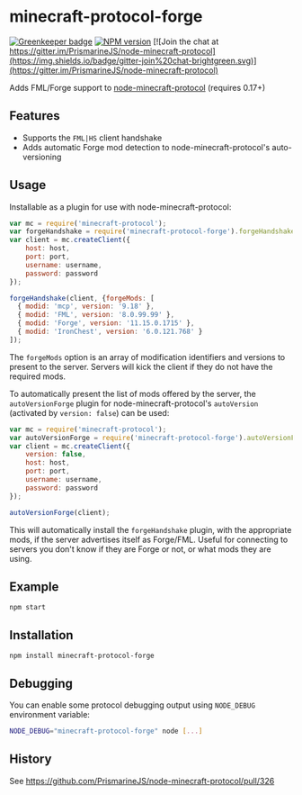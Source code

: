 # minecraft-protocol-forge

[![Greenkeeper badge](https://badges.greenkeeper.io/PrismarineJS/node-minecraft-protocol-forge.svg)](https://greenkeeper.io/)
[![NPM version](https://img.shields.io/npm/v/minecraft-protocol-forge.svg)](http://npmjs.com/package/minecraft-protocol-forge)
[![Join the chat at https://gitter.im/PrismarineJS/node-minecraft-protocol](https://img.shields.io/badge/gitter-join%20chat-brightgreen.svg)](https://gitter.im/PrismarineJS/node-minecraft-protocol)

Adds FML/Forge support to [node-minecraft-protocol](https://github.com/PrismarineJS/node-minecraft-protocol) (requires 0.17+)

## Features

* Supports the `FML|HS` client handshake
* Adds automatic Forge mod detection to node-minecraft-protocol's auto-versioning

## Usage

Installable as a plugin for use with node-minecraft-protocol:

```javascript
var mc = require('minecraft-protocol');
var forgeHandshake = require('minecraft-protocol-forge').forgeHandshake;
var client = mc.createClient({
    host: host,
    port: port,
    username: username,
    password: password
});

forgeHandshake(client, {forgeMods: [
  { modid: 'mcp', version: '9.18' },
  { modid: 'FML', version: '8.0.99.99' },
  { modid: 'Forge', version: '11.15.0.1715' },
  { modid: 'IronChest', version: '6.0.121.768' }
]);
```

The `forgeMods` option is an array of modification identifiers and versions to present
to the server. Servers will kick the client if they do not have the required mods.

To automatically present the list of mods offered by the server, the `autoVersionForge`
plugin for node-minecraft-protocol's `autoVersion` (activated by `version: false`) can
be used:

```javascript
var mc = require('minecraft-protocol');
var autoVersionForge = require('minecraft-protocol-forge').autoVersionForge;
var client = mc.createClient({
    version: false,
    host: host,
    port: port,
    username: username,
    password: password
});

autoVersionForge(client);
```

This will automatically install the `forgeHandshake` plugin, with the appropriate mods,
if the server advertises itself as Forge/FML. Useful for connecting to servers you don't
know if they are Forge or not, or what mods they are using.

## Example

    npm start

## Installation

`npm install minecraft-protocol-forge`

## Debugging

You can enable some protocol debugging output using `NODE_DEBUG` environment variable:

```bash
NODE_DEBUG="minecraft-protocol-forge" node [...]
```

## History

See https://github.com/PrismarineJS/node-minecraft-protocol/pull/326
